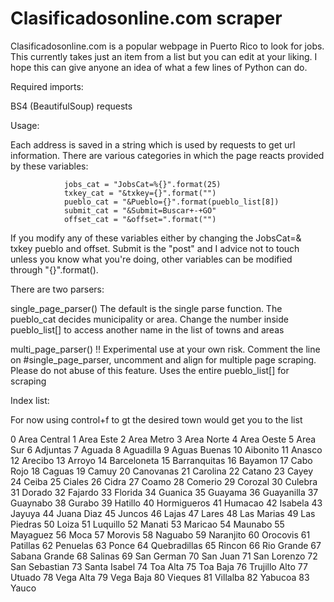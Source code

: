 # Clasificadosonline.com scraper
Clasificadosonline.com is a popular webpage in Puerto Rico to look for jobs. This currently takes just an item from a list but you can edit at your liking. I hope this can give anyone an idea of what a few lines of Python can do.

Required imports:

BS4 (BeautifulSoup)
requests

Usage: 

Each address is saved in a string which is used by requests to get url information. There are various categories in which the page reacts provided by these variables:

                jobs_cat = "JobsCat=%{}".format(25) 
                txkey_cat = "&txkey={}".format("")
                pueblo_cat = "&Pueblo={}".format(pueblo_list[8])
                submit_cat = "&Submit=Buscar+-+GO"
                offset_cat = "&offset=".format("")
                
If you modify any of these variables either by changing the JobsCat=& txkey pueblo and offset. Submit is the "post" and I advice not to touch unless you know what you're doing, other variables can be modified through "{}".format().


There are two parsers:

single_page_parser()
The default is the single parse function. The pueblo_cat decides municipality or area. Change the number inside pueblo_list[] to access another name in the list of towns and areas


multi_page_parser() 
!! Experimental use at your own risk. Comment the line on #single_page_parser, uncomment and align for multiple page scraping. Please do not abuse of this feature. Uses the entire pueblo_list[] for scraping

Index list:

For now using control+f to gt the desired town would get you to the list 


0 Area Central
1 Area Este
2 Area Metro
3 Area Norte
4 Area Oeste
5 Area Sur
6 Adjuntas
7 Aguada
8 Aguadilla
9 Aguas Buenas
10 Aibonito
11 Anasco
12 Arecibo
13 Arroyo
14 Barceloneta
15 Barranquitas
16 Bayamon
17 Cabo Rojo
18 Caguas
19 Camuy
20 Canovanas
21 Carolina
22 Catano
23 Cayey
24 Ceiba
25 Ciales
26 Cidra
27 Coamo
28 Comerio
29 Corozal
30 Culebra
31 Dorado
32 Fajardo
33 Florida
34 Guanica
35 Guayama
36 Guayanilla
37 Guaynabo
38 Gurabo
39 Hatillo
40 Hormigueros
41 Humacao
42 Isabela
43 Jayuya
44 Juana Diaz
45 Juncos
46 Lajas
47 Lares
48 Las Marias
49 Las Piedras
50 Loiza
51 Luquillo
52 Manati
53 Maricao
54 Maunabo
55 Mayaguez
56 Moca
57 Morovis
58 Naguabo
59 Naranjito
60 Orocovis
61 Patillas
62 Penuelas
63 Ponce
64 Quebradillas
65 Rincon
66 Rio Grande
67 Sabana Grande
68 Salinas
69 San German
70 San Juan
71 San Lorenzo
72 San Sebastian
73 Santa Isabel
74 Toa Alta
75 Toa Baja
76 Trujillo Alto
77 Utuado
78 Vega Alta
79 Vega Baja
80 Vieques
81 Villalba
82 Yabucoa
83 Yauco
